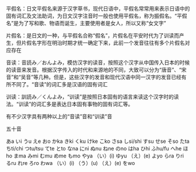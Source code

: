 平假名：日文平假名来源于汉字草书，现代日语中，平假名常常用来表示日语中的固有词汇及文法助词，为日文汉字注音时一般也使用平假名，称为振假名。“平假名”是为了写和歌、物语而诞生，主要使用者是女人，所以又称“女文字”

片假名：是日文的一种，与平假名合称“假名”，片假名在平安时代为了训读而产生，但片假名字形在明治时期才统一确定下来，此前一个发音往往有多个片假名对应存在

音读：音読み／おんよみ，模仿汉字的读音，按照这个汉字从中国传入日本的时候的读音来发音。根据汉字传入的时代和来源地的不同，大致可以分为“唐音”、“宋音”和“吴音”等几种。但是，这些汉字的发音和现代汉语中同一汉字的发音已经有所不同了。“音读”的词汇多是汉语的固有词汇

训读：訓読み／くんよみ，“训读”是按照日本固有的语言来读这个汉字时的读法。“训读”的词汇多是表达日本固有事物的固有词汇等。

有不少汉字具有两种以上的“音读”音和“训读”音


五十音

あa   いi
うu
えe
おo
かka
きki
くku
けke
こko
さsa
しsi/shi
すsu
せse
そso
たta
ちti/chi
つtu/tsu
てte
とto
なna
にni
ぬnu
ねne
のno
はha
ひhi
ふhu/fu
へhe
ほho
まma
みmi
むmu
めme
もmo
やya
（い）(i)
ゆyu
（え）(e)
よyo
らra
りri
るru
れre
ろro
わwa
（い）(i)
（う）(u)
（え）(e)
をwo